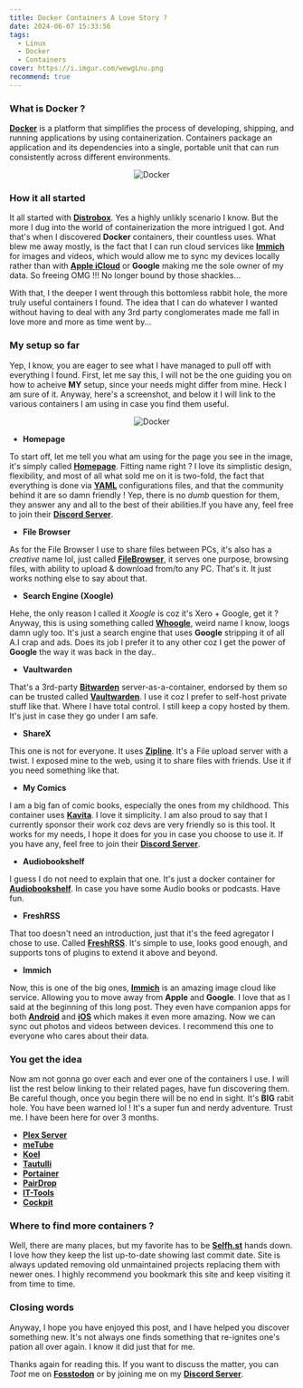 ```yaml
---
title: Docker Containers A Love Story ?
date: 2024-06-07 15:33:56
tags:
  - Linux
  - Docker
  - Containers
cover: https://i.imgur.com/wewgLnu.png
recommend: true
---
```

### What is Docker ?

[**Docker**](https://docker.com/) is a platform that simplifies the process of developing, shipping, and running applications by using containerization. Containers package an application and its dependencies into a single, portable unit that can run consistently across different environments.

<div align="center">

![Docker](https://i.imgur.com/bbD4JDy.png)

</div>

### How it all started

It all started with [**Distrobox**](distrobox.it/). Yes a highly unlikly scenario I know. But the more I dug into the world of containerization the more intrigued I got. And that's when I discovered **Docker** containers, their countless uses. What blew me away mostly, is the fact that I can run cloud services like [**Immich**](https://immich.app/) for images and videos, which would allow me to sync my devices locally rather than with [**Apple iCloud**](https://icloud.com) or **Google** making me the sole owner of my data. So freeing OMG !!! No longer bound by those shackles...

With that, I the deeper I went through this bottomless rabbit hole, the more truly useful containers I found. The idea that I can do whatever I wanted without having to deal with any 3rd party conglomerates made me fall in love more and more as time went by...

### My setup so far

Yep, I know, you are eager to see what I have managed to pull off with everything I found. First, let me say this, I will not be the one guiding you on how to acheive **MY** setup, since your needs might differ from mine. Heck I am sure of it. Anyway, here's a screenshot, and below it I will link to the various containers I am using in case you find them useful.

<div align="center">

![Docker](https://i.imgur.com/DhfbUBs.png)

</div>

- **Homepage**

To start off, let me tell you what am using for the page you see in the image, it's simply called [**Homepage**](https://gethomepage.dev). Fitting name right ? I love its simplistic design, flexibility, and most of all what sold me on it is two-fold, the fact that everything is done via [**YAML**](https://en.wikipedia.org/wiki/YAML) configurations files, and that the community behind it are so damn friendly ! Yep, there is no *dumb* question for them, they answer any and all to the best of their abilities.If you have any, feel free to join their [**Discord Server**](https://discord.gg/k4ruYNrudu).

- **File Browser**

As for the File Browser I use to share files between PCs, it's also has a *creative* name lol, just called [**FileBrowser**](https://filebrowser.org), it serves one purpose, browsing files, with ability to upload & download from/to any PC. That's it. It just works nothing else to say about that.

- **Search Engine (Xoogle)**

Hehe, the only reason I called it *Xoogle* is coz it's Xero + Google, get it ? Anyway, this is using something called [**Whoogle**](https://whoogle.io), weird name I know, loogs damn ugly too. It's just a search engine that uses **Google** stripping it of all A.I crap and ads. Does its job I prefer it to any other coz I get the power of **Google** the way it was back in the day..

- **Vaultwarden**

That's a 3rd-party [**Bitwarden**](https://bitwarden.com) server-as-a-container, endorsed by them so can be trusted called [**Vaultwarden**](https://github.com/dani-garcia/vaultwarden). I use it coz I prefer to self-host private stuff like that. Where I have total control. I still keep a copy hosted by them. It's just in case they go under I am safe.

- **ShareX**

This one is not for everyone. It uses [**Zipline**](https://zipline.diced.sh). It's a File upload server with a twist. I exposed mine to the web, using it to share files with friends. Use it if you need something like that.

- **My Comics**

I am a big fan of comic books, especially the ones from my childhood. This container uses [**Kavita**](https://kavitareader.com/). I love it simplicity. I am also proud to say that I currently sponsor their work coz devs are very friendly so is this tool. It works for my needs, I hope it does for you in case you choose to use it. If you have any, feel free to join their [**Discord Server**](https://discord.gg/b52wT37kt7).

- **Audiobookshelf**

I guess I do not need to explain that one. It's just a docker container for [**Audiobookshelf**](https://www.audiobookshelf.org). In case you have some Audio books or podcasts. Have fun.

- **FreshRSS**

That too doesn't need an introduction, just that it's the feed agregator I chose to use. Called [**FreshRSS**](https://www.freshrss.org). It's simple to use, looks good enough, and supports tons of plugins to extend it above and beyond.

- **Immich**

Now, this is one of the big ones, [**Immich**](https://immich.app) is an amazing image cloud like service. Allowing you to move away from **Apple** and **Google**. I love that as I said at the beginning of this long post. They even have companion apps for both [**Android**](https://play.google.com/store/apps/details?id=app.alextran.immich) and [**iOS**](https://apps.apple.com/sg/app/immich/id1613945652) which makes it even more amazing. Now we can sync out photos and videos between devices. I recommend this one to everyone who cares about their data.

### You get the idea

Now am not gonna go over each and ever one of the containers I use. I will list the rest below linking to their related pages, have fun discovering them. Be careful though, once you begin there will be no end in sight. It's **BIG** rabit hole. You have been warned lol ! It's a super fun and nerdy adventure. Trust me. I have been here for over 3 months.

- [**Plex Server**](https://plex.tv)
- [**meTube**](https://github.com/alexta69/metube)
- [**Koel**](https://koel.dev)
- [**Tautulli**](https://tautulli.com)
- [**Portainer**](https://www.portainer.io)
- [**PairDrop**](https://github.com/schlagmichdoch/pairdrop)
- [**IT-Tools**](https://github.com/CorentinTh/it-tools)
- [**Cockpit**](https://cockpit-project.org)

### Where to find more containers ?

Well, there are many places, but my favorite has to be [**Selfh.st**](https://selfh.st/apps/) hands down. I love how they keep the list up-to-date showing last commit date. Site is always updated removing old unmaintained projects replacing them with newer ones. I highly recommend you bookmark this site and keep visiting it from time to time.

### Closing words

Anyway, I hope you have enjoyed this post, and I have helped you discover something new. It's not always one finds something that re-ignites one's pation all over again. I know it did just that for me.

Thanks again for reading this. If you want to discuss the matter, you can *Toot* me on [**Fosstodon**](https://fosstodon.org/@XeroLinux) or by joining me on my [**Discord Server**](https://discord.gg/5sqxTSuKZu).
